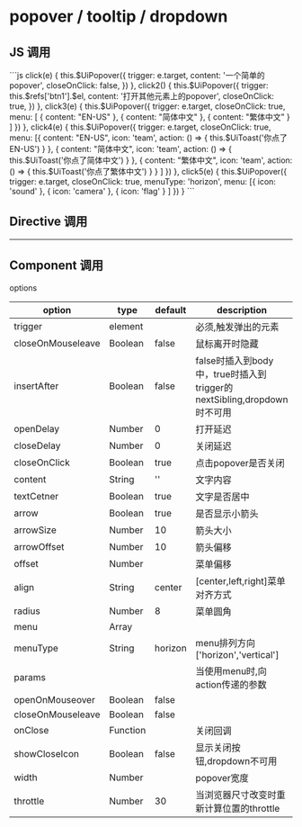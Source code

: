 # popover / tooltip / dropdown

 ## JS 调用
<popover-popover></popover-popover>

<code-code>
```js
click(e) {
      this.$UiPopover({
        trigger: e.target,
        content: '一个简单的 popover',
        closeOnClick: false,
      })
    },
    click2() {
      this.$UiPopover({
        trigger: this.$refs['btn1'].$el,
        content: '打开其他元素上的popover',
        closeOnClick: true,
      })
    },
    click3(e) {
      this.$UiPopover({
        trigger: e.target,
        closeOnClick: true,
        menu: [
          { content: "EN-US" },
          { content: "简体中文" },
          { content: "繁体中文" }
        ]
      })
    },
    click4(e) {
      this.$UiPopover({
        trigger: e.target,
        closeOnClick: true,
        menu: [{
            content: "EN-US",
            icon: 'team',
            action: () => {
              this.$UiToast('你点了EN-US')
            }
          },
          {
            content: "简体中文",
            icon: 'team',
            action: () => {
              this.$UiToast('你点了简体中文')
            }
          },
          {
            content: "繁体中文",
            icon: 'team',
            action: () => {
              this.$UiToast('你点了繁体中文')
            }
          }
        ]
      })
    },
    click5(e) {
      this.$UiPopover({
        trigger: e.target,
        closeOnClick: true,
        menuType: 'horizon',
        menu: [{
            icon: 'sound'
          },
          {
            icon: 'camera'
          },
          {
            icon: 'flag'
          }
        ]
      })
    }
```

</code-code>



## Directive 调用

<tooltip-tooltip></tooltip-tooltip>



---



## Component 调用

<dropdown-dropdown></dropdown-dropdown>

options

|option|type|default|description|
|--|--|--|--|
|trigger|element||必须,触发弹出的元素|
|closeOnMouseleave|Boolean|false|鼠标离开时隐藏|
|insertAfter|Boolean|false|false时插入到body中，true时插入到trigger的nextSibling,dropdown时不可用|
|openDelay|Number|0|打开延迟|
|closeDelay|Number|0|关闭延迟|
|closeOnClick|Boolean|true|点击popover是否关闭|
|content|String|''|文字内容|
|textCetner|Boolean|true|文字是否居中|
|arrow|Boolean|true|是否显示小箭头|
|arrowSize|Number|10|箭头大小|
|arrowOffset|Number|10|箭头偏移|
|offset|Number||菜单偏移|
|align|String|center|[center,left,right]菜单对齐方式|
|radius|Number|8|菜单圆角|
|menu|Array|||
|menuType|String|horizon|menu排列方向['horizon','vertical']|
|params|||当使用menu时,向action传递的参数|
|openOnMouseover|Boolean|false||
|closeOnMouseleave|Boolean|false||
|onClose|Function||关闭回调|
|showCloseIcon|Boolean|false|显示关闭按钮,dropdown不可用|
|width|Number||popover宽度|
|throttle|Number|30|当浏览器尺寸改变时重新计算位置的throttle|







